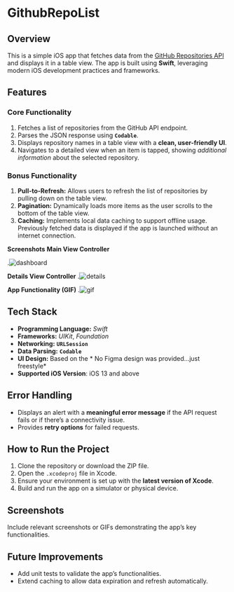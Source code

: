 # GithubRepoList

## Overview  
This is a simple iOS app that fetches data from the [GitHub Repositories API](https://api.github.com/repositories) and displays it in a table view. The app is built using **Swift**, leveraging modern iOS development practices and frameworks.  

## Features  
### Core Functionality  
1. Fetches a list of repositories from the GitHub API endpoint.  
2. Parses the JSON response using **`Codable`**.  
3. Displays repository names in a table view with a **clean, user-friendly UI**.  
4. Navigates to a detailed view when an item is tapped, showing *additional information* about the selected repository.  

### Bonus Functionality  
1. **Pull-to-Refresh:** Allows users to refresh the list of repositories by pulling down on the table view.  
2. **Pagination:** Dynamically loads more items as the user scrolls to the bottom of the table view.  
3. **Caching:** Implements local data caching to support offline usage. Previously fetched data is displayed if the app is launched without an internet connection.  

**Screenshots**
**Main View Controller**

.![dashboard](https://github.com/user-attachments/assets/21969e9f-d9de-4596-a99f-fedc62a8d0cc)


**Details View Controller**
.![details](https://github.com/user-attachments/assets/69360927-c78b-4df6-ad65-11523b66cdf7)


**App Functionality (GIF)**
.![gif](https://github.com/user-attachments/assets/9f08639c-0e32-4a69-aa2f-b7013123a389)

## Tech Stack  
- **Programming Language:** *Swift*  
- **Frameworks:** *UIKit*, *Foundation*  
- **Networking:** **`URLSession`**  
- **Data Parsing:** **`Codable`**  
- **UI Design:** Based on the * No Figma design was provided...just freestyle*
- **Supported iOS Version**: iOS 13 and above

## Error Handling  
- Displays an alert with a **meaningful error message** if the API request fails or if there’s a connectivity issue.  
- Provides **retry options** for failed requests.  

## How to Run the Project  
1. Clone the repository or download the ZIP file.  
2. Open the `.xcodeproj` file in Xcode.  
3. Ensure your environment is set up with the **latest version of Xcode**.  
4. Build and run the app on a simulator or physical device.  

## Screenshots  
Include relevant screenshots or GIFs demonstrating the app’s key functionalities.  

## Future Improvements  
- Add unit tests to validate the app’s functionalities.  
- Extend caching to allow data expiration and refresh automatically.  
